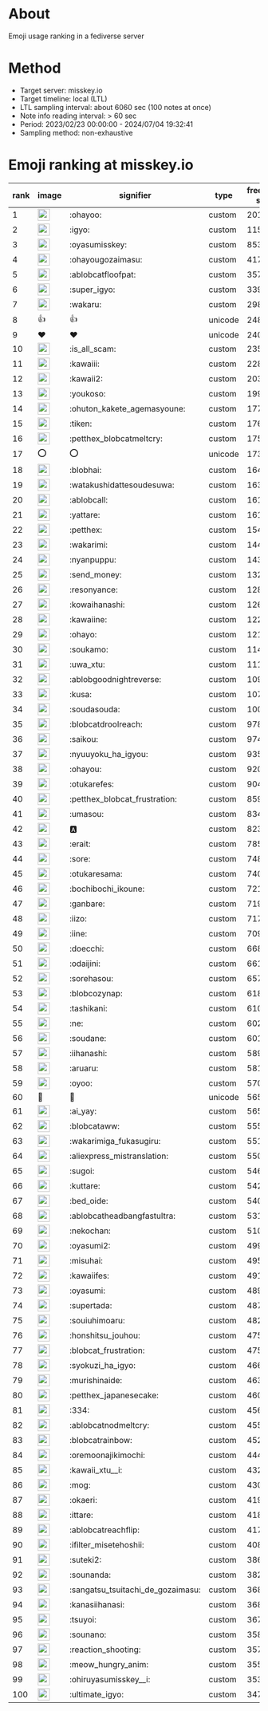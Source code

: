 # About
Emoji usage ranking in a fediverse server

# Method
- Target server: misskey.io
- Target timeline: local (LTL)
- LTL sampling interval: about 6060 sec (100 notes at once)
- Note info reading interval: > 60 sec
- Period: 2023/02/23 00:00:00 - 2024/07/04 19:32:41 
- Sampling method: non-exhaustive

# Emoji ranking at misskey.io

|rank|image|signifier|type|frequency score|
|----|----|----|----|----|
|1|<img height="24" src="https://misskey.io/emoji/ohayoo.webp">|:ohayoo:|custom|201379|
|2|<img height="24" src="https://misskey.io/emoji/igyo.webp">|:igyo:|custom|115075|
|3|<img height="24" src="https://misskey.io/emoji/oyasumisskey.webp">|:oyasumisskey:|custom|85311|
|4|<img height="24" src="https://misskey.io/emoji/ohayougozaimasu.webp">|:ohayougozaimasu:|custom|41746|
|5|<img height="24" src="https://misskey.io/emoji/ablobcatfloofpat.webp">|:ablobcatfloofpat:|custom|35793|
|6|<img height="24" src="https://misskey.io/emoji/super_igyo.webp">|:super_igyo:|custom|33937|
|7|<img height="24" src="https://misskey.io/emoji/wakaru.webp">|:wakaru:|custom|29819|
|8|👍|👍|unicode|24835|
|9|❤|❤|unicode|24046|
|10|<img height="24" src="https://misskey.io/emoji/is_all_scam.webp">|:is_all_scam:|custom|23568|
|11|<img height="24" src="https://misskey.io/emoji/kawaiii.webp">|:kawaiii:|custom|22822|
|12|<img height="24" src="https://misskey.io/emoji/kawaii2.webp">|:kawaii2:|custom|20360|
|13|<img height="24" src="https://misskey.io/emoji/youkoso.webp">|:youkoso:|custom|19989|
|14|<img height="24" src="https://misskey.io/emoji/ohuton_kakete_agemasyoune.webp">|:ohuton_kakete_agemasyoune:|custom|17759|
|15|<img height="24" src="https://misskey.io/emoji/tiken.webp">|:tiken:|custom|17614|
|16|<img height="24" src="https://misskey.io/emoji/petthex_blobcatmeltcry.webp">|:petthex_blobcatmeltcry:|custom|17598|
|17|⭕|⭕|unicode|17389|
|18|<img height="24" src="https://misskey.io/emoji/blobhai.webp">|:blobhai:|custom|16419|
|19|<img height="24" src="https://misskey.io/emoji/watakushidattesoudesuwa.webp">|:watakushidattesoudesuwa:|custom|16387|
|20|<img height="24" src="https://misskey.io/emoji/ablobcall.webp">|:ablobcall:|custom|16168|
|21|<img height="24" src="https://misskey.io/emoji/yattare.webp">|:yattare:|custom|16128|
|22|<img height="24" src="https://misskey.io/emoji/petthex.webp">|:petthex:|custom|15491|
|23|<img height="24" src="https://misskey.io/emoji/wakarimi.webp">|:wakarimi:|custom|14425|
|24|<img height="24" src="https://misskey.io/emoji/nyanpuppu.webp">|:nyanpuppu:|custom|14381|
|25|<img height="24" src="https://misskey.io/emoji/send_money.webp">|:send_money:|custom|13298|
|26|<img height="24" src="https://misskey.io/emoji/resonyance.webp">|:resonyance:|custom|12815|
|27|<img height="24" src="https://misskey.io/emoji/kowaihanashi.webp">|:kowaihanashi:|custom|12603|
|28|<img height="24" src="https://misskey.io/emoji/kawaiine.webp">|:kawaiine:|custom|12240|
|29|<img height="24" src="https://misskey.io/emoji/ohayo.webp">|:ohayo:|custom|12125|
|30|<img height="24" src="https://misskey.io/emoji/soukamo.webp">|:soukamo:|custom|11443|
|31|<img height="24" src="https://misskey.io/emoji/uwa_xtu.webp">|:uwa_xtu:|custom|11138|
|32|<img height="24" src="https://misskey.io/emoji/ablobgoodnightreverse.webp">|:ablobgoodnightreverse:|custom|10921|
|33|<img height="24" src="https://misskey.io/emoji/kusa.webp">|:kusa:|custom|10774|
|34|<img height="24" src="https://misskey.io/emoji/soudasouda.webp">|:soudasouda:|custom|10058|
|35|<img height="24" src="https://misskey.io/emoji/blobcatdroolreach.webp">|:blobcatdroolreach:|custom|9783|
|36|<img height="24" src="https://misskey.io/emoji/saikou.webp">|:saikou:|custom|9747|
|37|<img height="24" src="https://misskey.io/emoji/nyuuyoku_ha_igyou.webp">|:nyuuyoku_ha_igyou:|custom|9356|
|38|<img height="24" src="https://misskey.io/emoji/ohayou.webp">|:ohayou:|custom|9203|
|39|<img height="24" src="https://misskey.io/emoji/otukarefes.webp">|:otukarefes:|custom|9047|
|40|<img height="24" src="https://misskey.io/emoji/petthex_blobcat_frustration.webp">|:petthex_blobcat_frustration:|custom|8590|
|41|<img height="24" src="https://misskey.io/emoji/umasou.webp">|:umasou:|custom|8342|
|42|<img height="24" src="https://misskey.io/emoji/a.webp">|:a:|custom|8236|
|43|<img height="24" src="https://misskey.io/emoji/erait.webp">|:erait:|custom|7856|
|44|<img height="24" src="https://misskey.io/emoji/sore.webp">|:sore:|custom|7487|
|45|<img height="24" src="https://misskey.io/emoji/otukaresama.webp">|:otukaresama:|custom|7400|
|46|<img height="24" src="https://misskey.io/emoji/bochibochi_ikoune.webp">|:bochibochi_ikoune:|custom|7218|
|47|<img height="24" src="https://misskey.io/emoji/ganbare.webp">|:ganbare:|custom|7192|
|48|<img height="24" src="https://misskey.io/emoji/iizo.webp">|:iizo:|custom|7175|
|49|<img height="24" src="https://misskey.io/emoji/iine.webp">|:iine:|custom|7092|
|50|<img height="24" src="https://misskey.io/emoji/doecchi.webp">|:doecchi:|custom|6687|
|51|<img height="24" src="https://misskey.io/emoji/odaijini.webp">|:odaijini:|custom|6614|
|52|<img height="24" src="https://misskey.io/emoji/sorehasou.webp">|:sorehasou:|custom|6577|
|53|<img height="24" src="https://misskey.io/emoji/blobcozynap.webp">|:blobcozynap:|custom|6180|
|54|<img height="24" src="https://misskey.io/emoji/tashikani.webp">|:tashikani:|custom|6108|
|55|<img height="24" src="https://misskey.io/emoji/ne.webp">|:ne:|custom|6028|
|56|<img height="24" src="https://misskey.io/emoji/soudane.webp">|:soudane:|custom|6010|
|57|<img height="24" src="https://misskey.io/emoji/iihanashi.webp">|:iihanashi:|custom|5898|
|58|<img height="24" src="https://misskey.io/emoji/aruaru.webp">|:aruaru:|custom|5810|
|59|<img height="24" src="https://misskey.io/emoji/oyoo.webp">|:oyoo:|custom|5705|
|60|🎉|🎉|unicode|5658|
|61|<img height="24" src="https://misskey.io/emoji/ai_yay.webp">|:ai_yay:|custom|5651|
|62|<img height="24" src="https://misskey.io/emoji/blobcataww.webp">|:blobcataww:|custom|5559|
|63|<img height="24" src="https://misskey.io/emoji/wakarimiga_fukasugiru.webp">|:wakarimiga_fukasugiru:|custom|5511|
|64|<img height="24" src="https://misskey.io/emoji/aliexpress_mistranslation.webp">|:aliexpress_mistranslation:|custom|5503|
|65|<img height="24" src="https://misskey.io/emoji/sugoi.webp">|:sugoi:|custom|5464|
|66|<img height="24" src="https://misskey.io/emoji/kuttare.webp">|:kuttare:|custom|5427|
|67|<img height="24" src="https://misskey.io/emoji/bed_oide.webp">|:bed_oide:|custom|5403|
|68|<img height="24" src="https://misskey.io/emoji/ablobcatheadbangfastultra.webp">|:ablobcatheadbangfastultra:|custom|5311|
|69|<img height="24" src="https://misskey.io/emoji/nekochan.webp">|:nekochan:|custom|5104|
|70|<img height="24" src="https://misskey.io/emoji/oyasumi2.webp">|:oyasumi2:|custom|4998|
|71|<img height="24" src="https://misskey.io/emoji/misuhai.webp">|:misuhai:|custom|4951|
|72|<img height="24" src="https://misskey.io/emoji/kawaiifes.webp">|:kawaiifes:|custom|4915|
|73|<img height="24" src="https://misskey.io/emoji/oyasumi.webp">|:oyasumi:|custom|4899|
|74|<img height="24" src="https://misskey.io/emoji/supertada.webp">|:supertada:|custom|4877|
|75|<img height="24" src="https://misskey.io/emoji/souiuhimoaru.webp">|:souiuhimoaru:|custom|4826|
|76|<img height="24" src="https://misskey.io/emoji/honshitsu_jouhou.webp">|:honshitsu_jouhou:|custom|4755|
|77|<img height="24" src="https://misskey.io/emoji/blobcat_frustration.webp">|:blobcat_frustration:|custom|4753|
|78|<img height="24" src="https://misskey.io/emoji/syokuzi_ha_igyo.webp">|:syokuzi_ha_igyo:|custom|4668|
|79|<img height="24" src="https://misskey.io/emoji/murishinaide.webp">|:murishinaide:|custom|4631|
|80|<img height="24" src="https://misskey.io/emoji/petthex_japanesecake.webp">|:petthex_japanesecake:|custom|4605|
|81|<img height="24" src="https://misskey.io/emoji/334.webp">|:334:|custom|4564|
|82|<img height="24" src="https://misskey.io/emoji/ablobcatnodmeltcry.webp">|:ablobcatnodmeltcry:|custom|4555|
|83|<img height="24" src="https://misskey.io/emoji/blobcatrainbow.webp">|:blobcatrainbow:|custom|4520|
|84|<img height="24" src="https://misskey.io/emoji/oremoonajikimochi.webp">|:oremoonajikimochi:|custom|4448|
|85|<img height="24" src="https://misskey.io/emoji/kawaii_xtu__i.webp">|:kawaii_xtu__i:|custom|4329|
|86|<img height="24" src="https://misskey.io/emoji/mog.webp">|:mog:|custom|4301|
|87|<img height="24" src="https://misskey.io/emoji/okaeri.webp">|:okaeri:|custom|4195|
|88|<img height="24" src="https://misskey.io/emoji/ittare.webp">|:ittare:|custom|4185|
|89|<img height="24" src="https://misskey.io/emoji/ablobcatreachflip.webp">|:ablobcatreachflip:|custom|4175|
|90|<img height="24" src="https://misskey.io/emoji/ifilter_misetehoshii.webp">|:ifilter_misetehoshii:|custom|4083|
|91|<img height="24" src="https://misskey.io/emoji/suteki2.webp">|:suteki2:|custom|3868|
|92|<img height="24" src="https://misskey.io/emoji/sounanda.webp">|:sounanda:|custom|3827|
|93|<img height="24" src="https://misskey.io/emoji/sangatsu_tsuitachi_de_gozaimasu.webp">|:sangatsu_tsuitachi_de_gozaimasu:|custom|3685|
|94|<img height="24" src="https://misskey.io/emoji/kanasiihanasi.webp">|:kanasiihanasi:|custom|3683|
|95|<img height="24" src="https://misskey.io/emoji/tsuyoi.webp">|:tsuyoi:|custom|3678|
|96|<img height="24" src="https://misskey.io/emoji/sounano.webp">|:sounano:|custom|3583|
|97|<img height="24" src="https://misskey.io/emoji/reaction_shooting.webp">|:reaction_shooting:|custom|3576|
|98|<img height="24" src="https://misskey.io/emoji/meow_hungry_anim.webp">|:meow_hungry_anim:|custom|3553|
|99|<img height="24" src="https://misskey.io/emoji/ohiruyasumisskey__i.webp">|:ohiruyasumisskey__i:|custom|3539|
|100|<img height="24" src="https://misskey.io/emoji/ultimate_igyo.webp">|:ultimate_igyo:|custom|3477|
